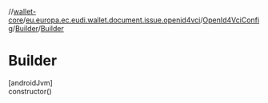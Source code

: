 //[wallet-core](../../../../index.md)/[eu.europa.ec.eudi.wallet.document.issue.openid4vci](../../index.md)/[OpenId4VciConfig](../index.md)/[Builder](index.md)/[Builder](-builder.md)

# Builder

[androidJvm]\
constructor()
